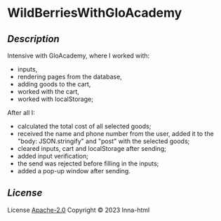 # WildBerriesWithGloAcademy

## *Description*

Intensive with GloAcademy, where I worked with:
- inputs,
- rendering pages from the database,
- adding goods to the cart,
- worked with the cart,
- worked with localStorage;

After all I:
- calculated the total cost of all selected goods;
- received the name and phone number from the user, added it to the "body: JSON.stringify" and "post" with the selected goods;
- cleared inputs, cart and localStorage after sending;
- added input verification;
- the send was rejected before filling in the inputs;
- added a pop-up window after sending.

## *License*

License [Apache-2.0](https://www.apache.org/licenses/LICENSE-2.0) Copyright © 2023 Inna-html

